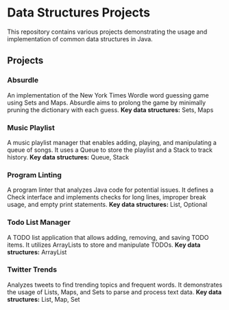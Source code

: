 # Data Structures Projects
This repository contains various projects demonstrating the usage and implementation of common data structures in Java.
## Projects
### Absurdle
An implementation of the New York Times Wordle word guessing game using Sets and Maps. Absurdle aims to prolong the game by minimally pruning the dictionary with each guess.
**Key data structures:** Sets, Maps
### Music Playlist
A music playlist manager that enables adding, playing, and manipulating a queue of songs. It uses a Queue to store the playlist and a Stack to track history.
**Key data structures:** Queue, Stack
### Program Linting
A program linter that analyzes Java code for potential issues. It defines a Check interface and implements checks for long lines, improper break usage, and empty print statements.
**Key data structures:** List, Optional
### Todo List Manager
A TODO list application that allows adding, removing, and saving TODO items. It utilizes ArrayLists to store and manipulate TODOs.
**Key data structures:** ArrayList
### Twitter Trends
Analyzes tweets to find trending topics and frequent words. It demonstrates the usage of Lists, Maps, and Sets to parse and process text data.
**Key data structures:** List, Map, Set
